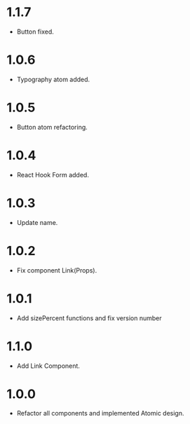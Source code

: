# 1.1.7

- Button fixed.

# 1.0.6

- Typography atom added.

# 1.0.5

- Button atom refactoring.

# 1.0.4

- React Hook Form added.

# 1.0.3

- Update name.

# 1.0.2

- Fix component Link(Props).

# 1.0.1

- Add sizePercent functions and fix version number

# 1.1.0

- Add Link Component.

# 1.0.0

- Refactor all components and implemented Atomic design.
